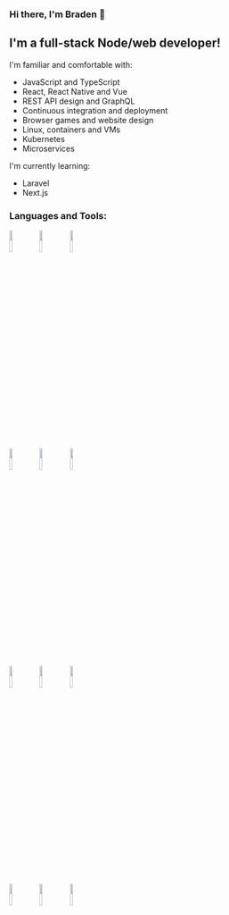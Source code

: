 ### Hi there, I'm Braden 👋

## I'm a full-stack Node/web developer!

I'm familiar and comfortable with:
- JavaScript and TypeScript
- React, React Native and Vue
- REST API design and GraphQL
- Continuous integration and deployment
- Browser games and website design
- Linux, containers and VMs
- Kubernetes
- Microservices

I'm currently learning:
- Laravel
- Next.js

### Languages and Tools:

<p>
  <code><img width="10%" src="https://www.vectorlogo.zone/logos/visualstudio_code/visualstudio_code-ar21.svg"></code>
  <code><img width="10%" src="https://www.vectorlogo.zone/logos/javascript/javascript-ar21.svg"></code>
  <code><img width="10%" src="https://www.vectorlogo.zone/logos/typescriptlang/typescriptlang-ar21.svg"></code>
  <br />
  <code><img width="10%" src="https://www.vectorlogo.zone/logos/reactjs/reactjs-ar21.svg"></code>
  <code><img width="10%" src="https://www.vectorlogo.zone/logos/vuejs/vuejs-ar21.svg"></code>
  <code><img width="10%" src="https://www.vectorlogo.zone/logos/graphql/graphql-ar21.svg"></code>
  <br />
  <code><img width="10%" src="https://www.vectorlogo.zone/logos/google_cloud/google_cloud-ar21.svg"></code>
  <code><img width="10%" src="https://www.vectorlogo.zone/logos/kubernetes/kubernetes-ar21.svg"></code>
  <code><img width="10%" src="https://www.vectorlogo.zone/logos/docker/docker-ar21.svg"></code>
  <br />
  <code><img width="10%" src="https://www.vectorlogo.zone/logos/git-scm/git-scm-ar21.svg"></code>
  <code><img width="10%" src="https://www.vectorlogo.zone/logos/vim/vim-ar21.svg"></code>
  <code><img width="10%" src="https://www.vectorlogo.zone/logos/travis-ci/travis-ci-ar21.svg"></code>
<p>
